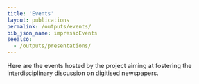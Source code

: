 ```yaml
---
title: 'Events'
layout: publications
permalink: /outputs/events/
bib_json_name: impressoEvents
seealso:
  - /outputs/presentations/
---
```


Here are the events hosted by the project aiming at fostering the interdisciplinary discussion on digitised newspapers.
